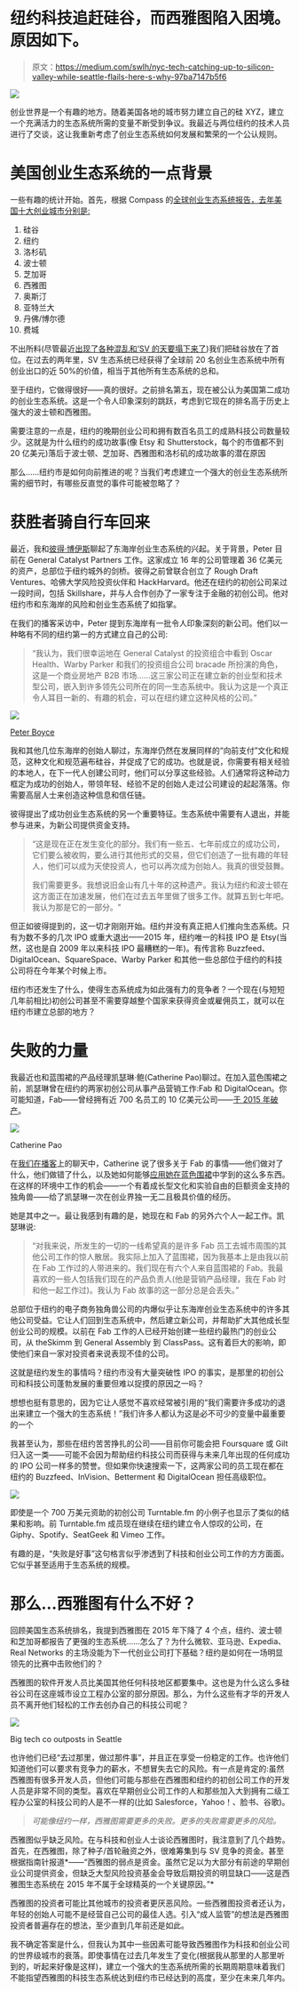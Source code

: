 # 纽约科技追赶硅谷，而西雅图陷入困境。原因如下。

> 原文：<https://medium.com/swlh/nyc-tech-catching-up-to-silicon-valley-while-seattle-flails-here-s-why-97ba7147b5f6>

![](img/ee2e0538772b41f8d7df37458b240c66.png)

创业世界是一个有趣的地方。随着美国各地的城市努力建立自己的硅 XYZ，建立一个充满活力的生态系统所需的变量不断受到争议。我最近与两位纽约的技术人员进行了交谈，这让我重新考虑了创业生态系统如何发展和繁荣的一个公认规则。

# 美国创业生态系统的一点背景

一些有趣的统计开始。首先，根据 Compass 的[全球创业生态系统报告，去年美国十大创业城市分别是:](http://ter.li/5erq81)

1.  硅谷
2.  纽约
3.  洛杉矶
4.  波士顿
5.  芝加哥
6.  西雅图
7.  奥斯汀
8.  亚特兰大
9.  丹佛/博尔德
10.  费城

不出所料(尽管最近[出现了各种混乱和‘SV 的天要塌下来了](http://ter.li/2sq7c3))我们把硅谷放在了首位。在过去的两年里，SV 生态系统已经获得了全球前 20 名创业生态系统中所有创业出口的近 50%的价值，相当于其他所有生态系统的总和。

至于纽约，它做得很好——真的很好。之前排名第五，现在被公认为美国第二成功的创业生态系统。这是一个令人印象深刻的跳跃，考虑到它现在的排名高于历史上强大的波士顿和西雅图。

需要注意的一点是，纽约的晚期创业公司和拥有数百名员工的成熟科技公司数量较少。这就是为什么纽约的成功故事(像 Etsy 和 Shutterstock，每个的市值都不到 20 亿美元)落后于波士顿、芝加哥、西雅图和洛杉矶的成功故事的潜在原因

那么……纽约市是如何向前推进的呢？当我们考虑建立一个强大的创业生态系统所需的细节时，有哪些反直觉的事件可能被忽略了？

# 获胜者骑自行车回来

最近，我和[彼得·博伊斯](http://ter.li/cjpxuw)聊起了东海岸创业生态系统的兴起。关于背景，Peter 目前在 General Catalyst Partners 工作。这家成立 16 年的公司管理着 36 亿美元的资产，总部位于纽约城外的剑桥。彼得之前曾联合创立了 Rough Draft Ventures、哈佛大学风险投资伙伴和 HackHarvard。他还在纽约的初创公司呆过一段时间，包括 Skillshare，并与人合作创办了一家专注于金融的初创公司。他对纽约市和东海岸的风险和创业生态系统了如指掌。

在我们的播客采访中，Peter 提到东海岸有一批令人印象深刻的新公司。他们以一种略有不同的纽约第一的方式建立自己的公司:

> “我认为，我们很幸运地在 General Catalyst 的投资组合中看到 Oscar Health、Warby Parker 和我们的投资组合公司 bracade 所扮演的角色，这是一个商业房地产 B2B 市场……这三家公司正在建立新的创业型和技术型公司，嵌入到许多领先公司所在的同一生态系统中。我认为这是一个真正令人耳目一新的、有趣的机会，可以在纽约建立这种风格的公司。”

![](img/bd28f15d47e7a9b2cdec29fd0d10f857.png)

[Peter Boyce](https://medium.com/u/99d2523540f2?source=post_page-----97ba7147b5f6--------------------------------)

我和其他几位东海岸的创始人聊过，东海岸仍然在发展同样的“向前支付”文化和规范，这种文化和规范遍布硅谷，并促成了它的成功。也就是说，你需要有相关经验的本地人，在下一代人创建公司时，他们可以分享这些经验。人们通常将这种动力框定为成功的创始人，带领年轻、经验不足的创始人走过公司建设的起起落落。你需要高层人士来创造这种信息和信任链。

彼得提出了成功创业生态系统的另一个重要特征。生态系统中需要有人退出，并能参与进来，为新公司提供资金支持。

> “这是现在正在发生变化的部分。我们有一些五、七年前成立的成功公司，它们要么被收购，要么进行其他形式的交易，但它们创造了一批有趣的年轻人，他们可以成为天使投资人，也可以再次成为创始人。我真的很受鼓舞。
> 
> 我们需要更多。我想说旧金山有几十年的这种遗产。我认为纽约和波士顿在这方面正在加速发展，他们在过去五年里做了很多工作。就算五到七年吧。我认为那是它的一部分。"

但正如彼得提到的，这一切才刚刚开始。纽约并没有真正把人们推向生态系统。只有为数不多的几次 IPO 或重大退出——2015 年，纽约唯一的科技 IPO 是 Etsy(当然，这也是自 2009 年以来科技 IPO 最糟糕的一年)。有传言称 Buzzfeed、DigitalOcean、SquareSpace、Warby Parker 和其他一些总部位于纽约的科技公司将在今年某个时候上市。

纽约市还发生了什么，使得生态系统成为如此强有力的竞争者？一个现在(与短短几年前相比)初创公司甚至不需要穿越整个国家来获得资金或雇佣员工，就可以在纽约市建立总部的地方？

# 失败的力量

我最近也和蓝围裙的产品经理凯瑟琳·鲍(Catherine Pao)聊过。在加入蓝色围裙之前，凯瑟琳曾在纽约的两家初创公司从事产品营销工作:Fab 和 DigitalOcean。你可能知道，Fab——曾经拥有近 700 名员工的 10 亿美元公司——[于 2015 年破产](http://ter.li/e61kl8)。

![](img/fae138d410f25a8b0b49ed3ecc8a251b.png)

Catherine Pao

在[我们在播客](http://ter.li/qzhwpc)上的聊天中，Catherine 说了很多关于 Fab 的事情——他们做对了什么，他们做错了什么，以及她如何能够[应用她在蓝色围裙](http://ter.li/uygnbd)中学到的这么多东西。在这样的环境中工作的机会——一个有着成长型文化和实验自由的巨额资金支持的独角兽——给了凯瑟琳一次在创业界独一无二且极具价值的经历。

她是其中之一。最让我感到有趣的是，她现在和 Fab 的另外六个人一起工作。凯瑟琳说:

> “对我来说，所发生的一切的一线希望真的是许多 Fab 员工去城市周围的其他公司工作的惊人散居。我实际上加入了蓝围裙，因为我基本上是由我以前在 Fab 工作过的人带进来的。我们现在有六个人来自蓝围裙的 Fab。我最喜欢的一些人包括我们现在的产品负责人(他是营销产品经理，我在 Fab 时和他一起工作过)。我认为 Fab 故事的这一部分总是会丢失。”

总部位于纽约的电子商务独角兽公司的内爆似乎让东海岸创业生态系统中的许多其他公司受益。它让人们回到生态系统中，然后建立新公司，并帮助扩大其他成长型创业公司的规模。以前在 Fab 工作的人已经开始创建一些纽约最热门的创业公司，从 theSkimm 到 General Assembly 到 ClassPass。这有着巨大的影响，即使他们来自一家对投资者来说表现不佳的公司。

这就是纽约发生的事情吗？纽约市没有大量突破性 IPO 的事实，是那里的初创公司和科技公司蓬勃发展的重要但难以捉摸的原因之一吗？

想想也挺有意思的，因为它让人感觉不喜欢经常被引用的“我们需要许多成功的退出来建立一个强大的生态系统！”我们许多人都认为这是必不可少的变量中最重要的一个

我甚至认为，那些在纽约苦苦挣扎的公司——目前你可能会把 Foursquare 或 Gilt 归入这一类——可能不会因为帮助纽约科技公司而获得与未来几年出现的任何成功的 IPO 公司一样多的赞誉。但如果你快速搜索一下，这两家公司的员工现在都在纽约的 Buzzfeed、InVision、Betterment 和 DigitalOcean 担任高级职位。

![](img/6d2a47197363ed775259fd4881162acf.png)

即使是一个 700 万美元资助的初创公司 Turntable.fm 的小例子也显示了类似的结果和影响。前 Turntable.fm 成员现在继续在纽约建立令人惊叹的公司，在 Giphy、Spotify、SeatGeek 和 Vimeo 工作。

有趣的是，“失败是好事”这句格言似乎渗透到了科技和创业公司工作的方方面面。它似乎甚至适用于生态系统的规模。

# 那么…西雅图有什么不好？

回顾美国生态系统排名，我提到西雅图在 2015 年下降了 4 个点，纽约、波士顿和芝加哥都报告了更强的生态系统……怎么了？为什么微软、亚马逊、Expedia、Real Networks 的主场没能为下一代创业公司打下基础？纽约是如何在一场明显领先的比赛中击败他们的？

西雅图的软件开发人员比美国其他任何科技地区都要集中。这也是为什么这么多硅谷公司在这座城市设立工程办公室的部分原因。那么，为什么这些有才华的开发人员不离开他们轻松的工作去创办自己的科技公司呢？

![](img/4d32aa97b23b4e2588f7845d0baa7461.png)

Big tech co outposts in Seattle

也许他们已经“去过那里，做过那件事”，并且正在享受一份稳定的工作。也许他们知道他们可以要求有竞争力的薪水，不想冒失去它的风险。有一点是肯定的:虽然西雅图有很多开发人员，但他们可能与那些在西雅图和纽约的初创公司工作的开发人员是非常不同的类型。喜欢在早期创业公司工作的人和那些加入大到拥有二级工程办公室的科技公司的人是不一样的(比如 Salesforce，Yahoo！、脸书、谷歌)。

> *可能像纽约一样，西雅图需要更多的失败。更多的失败需要更多的风险。*

西雅图似乎缺乏风险。在与科技和创业人士谈论西雅图时，我注意到了几个趋势。首先，在西雅图，除了种子/首轮融资之外，很难筹集到与 SV 竞争的资金。甚至根据指南针报道*——“西雅图的弱点是资金。虽然它足以为大部分有前途的早期创业公司提供资金，但缺乏大型风险投资基金会导致后期投资的明显缺口——这是西雅图生态系统在 2015 年不属于全球精英的一个关键原因。”*

西雅图的投资者可能比其他城市的投资者更厌恶风险。一些西雅图投资者还认为，年轻的创始人可能不是经营自己公司的最佳人选。引入“成人监管”的想法是西雅图投资者普遍存在的想法，至少直到几年前还是如此。

我不确定答案是什么，但我认为其中一些因素可能导致西雅图作为科技和创业公司的世界级城市的衰落。即使事情在过去几年发生了变化(根据我从那里的人那里听到的，听起来好像是这样)，建立一个强大的生态系统所需的长期周期意味着我们不能指望西雅图的科技生态系统达到纽约市已经达到的高度，至少在未来几年内。